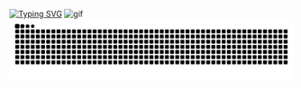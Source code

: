 [![Typing SVG](https://readme-typing-svg.demolab.com?font=Fira+Code&size=30&pause=1000&color=929126&background=FF4EB400&center=true&vCenter=true&width=435&lines=%F0%9F%98%8BLeon+ReadMe%F0%9F%98%8B)](https://git.io/typing-svg)
![gif](https://github.com/exidematiX/exidematiX/blob/main/775F305D0A6A9A7A91C60F9DECA9B9C9.svg)
![image](https://github.com/exidematiX/exidematiX/blob/main/68747470733a2f2f63646e2e6a7364656c6976722e6e65742f67682f4c616e6c755a2f4c616e6c755a406f75747075742f6769746875622d636f6e747269627574696f6e2d677269642d736e616b652e737667.svg)
